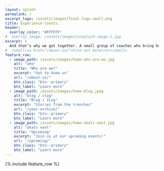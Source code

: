 ```yaml
---
layout: splash
permalink: /
excerpt_logo: /assets/images/final.logo.small.png
title: Experience Counts.
header:
  overlay_color: "#FFFFFF"
#  overlay_image: /assets/images/unsplash-image-1.jpg
excerpt: >
  And that’s why we got together. A small group of coaches who bring hands on engineering, product & change experience.
#  <small><a href="/about-us/">Find out more</a></small>
feature_row:
  - image_path: /assets/images/home-who-are-we.jpg
    alt: "who"
    title: "Who are we?"
    excerpt: "Get to know us"
    url: "/about-us/"
    btn_class: "btn--primary"
    btn_label: "Learn more"
  - image_path: /assets/images/home-blog.jpeg
    alt: "blog / vlog"
    title: "Blog / VLog"
    excerpt: "Stories from the trenches"
    url: "/year-archive/"
    btn_class: "btn--primary"
    btn_label: "Learn more"
  - image_path: /assets/images/home-whats-next.jpg
    alt: "whats next"
    title: "Upcoming"
    excerpt: "Join us at our upcoming events!"
    url: "/upcoming/"
    btn_class: "btn--primary"
    btn_label: "Learn more"      
---
```


{% include feature_row %}
